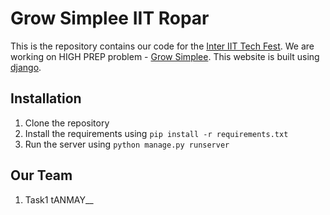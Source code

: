 # Grow Simplee IIT Ropar

This is the repository contains our code for the [Inter IIT Tech Fest](https://interiit-tech.org/). We are working on HIGH PREP problem - [Grow Simplee](https://interiit-tech.org/images/ps/High_GS.pdf). This website is built using [django](https://www.djangoproject.com/).



## Installation

1. Clone the repository
2. Install the requirements using `pip install -r requirements.txt`
3. Run the server using `python manage.py runserver`



## Our Team


1. Task1 tANMAY__